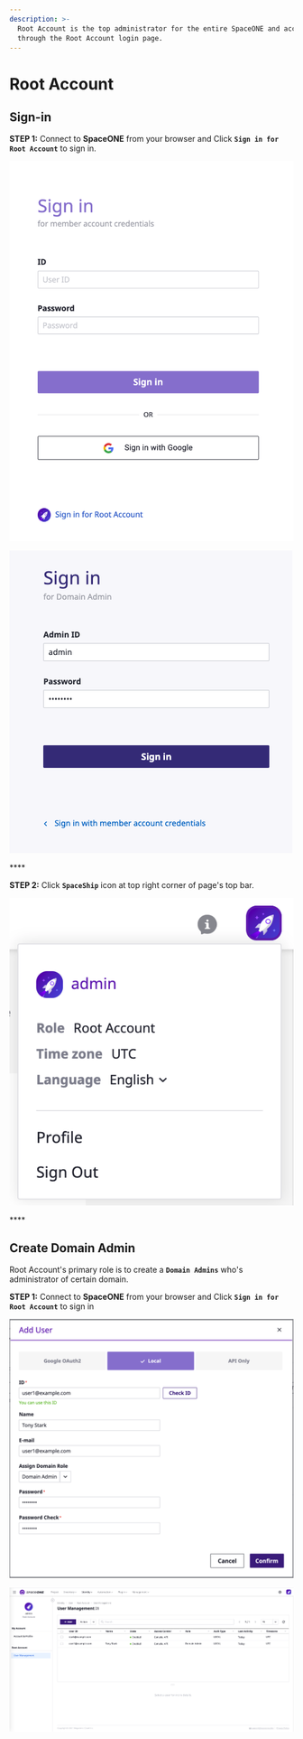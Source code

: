 ```yaml
---
description: >-
  Root Account is the top administrator for the entire SpaceONE and access
  through the Root Account login page.
---
```


# Root Account

## Sign-in

**STEP 1:** Connect to **SpaceONE** from your browser and Click **`Sign in for Root Account`** to sign in. 

![Login](.gitbook/assets/login.png)

![Domain owner login](.gitbook/assets/domain_owner_login.png)

\*\*\*\*

**STEP 2:** Click **`SpaceShip`** icon at top right corner of page's top bar.  

![Check domain login](.gitbook/assets/domain_owner_check.png)

\*\*\*\*

## Create Domain Admin

Root Account's primary role is to create a **`Domain Admins`** who's administrator of certain domain.

**STEP 1:** Connect to **SpaceONE** from your browser and Click **`Sign in for Root Account`** to sign in 

![Add User](.gitbook/assets/create_user1.png)



![](.gitbook/assets/list_user1.png)

